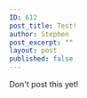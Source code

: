 ```yaml
---
ID: 612
post_title: Test!
author: Stephen
post_excerpt: ""
layout: post
published: false
---
```


<p>Don't post this yet!</p>
